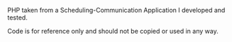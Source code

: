 PHP taken from a Scheduling-Communication Application I developed and tested.

Code is for reference only and should not be copied or used in any way.
